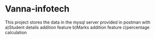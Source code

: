 # Vanna-infotech
This project stores the data in the mysql server provided in postman with
a)Student details addition feature
b)Marks addition feature
c)percentage calculation
